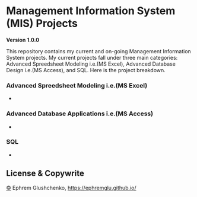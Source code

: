 # Management Information System (MIS) Projects

**Version 1.0.0**

This repository contains my current and on-going Management Information System projects. My current projects fall under three main categories: Advanced Spreedsheet Modeling i.e.(MS Excel), Advanced Database Design i.e.(MS Access), and SQL. Here is the project breakdown. 


### Advanced Spreedsheet Modeling i.e.(MS Excel)

- 

### Advanced Database Applications i.e.(MS Access)

- 

### SQL

- 

## License & Copywrite

[©](https://github.com/ephremglu/Management-Information-System/blob/main/LICENSE) Ephrem Glushchenko, https://ephremglu.github.io/
